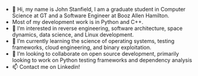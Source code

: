 - 👋 Hi, my name is John Stanfield, I am a graduate student in Computer Science at GT and a Software Engineer at Booz Allen Hamilton.
- Most of my development work is in Python and C++.
- 👀 I’m interested in reverse engineering, software architecture, space dynamics, data science, and Linux development.
- 🌱 I’m currently learning the science of operating systems, testing frameworks, cloud engineering, and binary exploitation.
- 💞️ I’m looking to collaborate on open source development, primarily looking to work on Python testing frameworks and dependency analysis
- 📫 Contact me on Linkedin!
